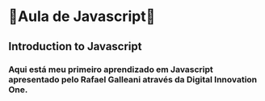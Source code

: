 # :rocket:Aula de Javascript:rocket:

## Introduction to Javascript

### Aqui está meu primeiro aprendizado em Javascript apresentado pelo Rafael Galleani através da Digital Innovation One.





